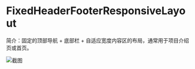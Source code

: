 # FixedHeaderFooterResponsiveLayout

简介：固定的顶部导航 + 底部栏 + 自适应宽度内容区的布局，通常用于项目介绍页或首页。

![截图](https://img.alicdn.com/tfs/TB1e8Eun8fH8KJjy1XbXXbLdXXa-314-314.png)
